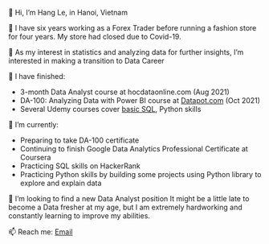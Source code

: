 👋 Hi, I’m Hang Le, in Hanoi, Vietnam

👩 I have six years working as a Forex Trader before running a fashion store for four years. My store had closed due to Covid-19. 

👀 As my interest in statistics and analyzing data for further insights, I’m interested in making a transition to Data Career

🤞 I have finished:
- 3-month Data Analyst course at hocdataonline.com (Aug 2021) 
- DA-100: Analyzing Data with Power BI course at [Datapot.com](https://home.datapot.vn/product/powerbi-and-analytical-thinking/) (Oct 2021)
- Several Udemy courses cover [basic SQL](https://www.udemy.com/certificate/UC-a23a9721-bcb7-4da7-b313-c8ec4044afdb/), Python skills

🌱 I’m currently: 
- Preparing to take DA-100 certificate
- Continuing to finish Google Data Analytics Professional Certificate at Coursera
- Practicing SQL skills on HackerRank
- Practicing Python skills by building some projects using Python library to explore and explain data

💞️ I’m looking to find a new Data Analyst position
It might be a little late to become a Data fresher at my age, but I am extremely hardworking and constantly learning to improve my abilities.

📫 Reach me: 
 [Email](mailto:hang.ltphg@gmail.com?subject=Hi% "Hi!")
<!---
HangLeVN/HangLeVN is a ✨ special ✨ repository because its `README.md` (this file) appears on your GitHub profile.
You can click the Preview link to take a look at your changes.
--->
